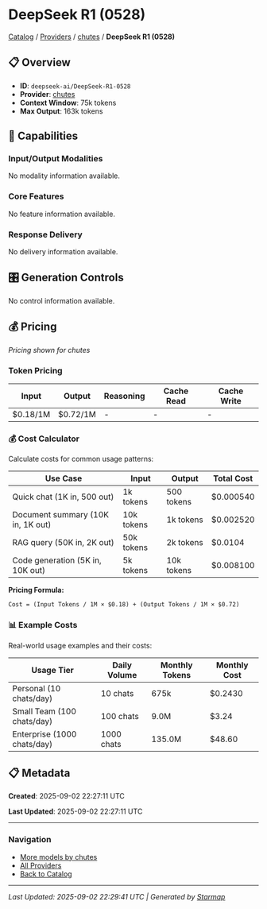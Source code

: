 # DeepSeek R1 (0528)
  
[Catalog](../../../../..) / [Providers](../../../..) / [chutes](../../..) / **DeepSeek R1 (0528)**


## 📋 Overview
  
- **ID**: `deepseek-ai/DeepSeek-R1-0528`
- **Provider**: [chutes](../)
- **Context Window**: 75k tokens
- **Max Output**: 163k tokens
  
## 🎯 Capabilities
  
### Input/Output Modalities
  
No modality information available.
  
### Core Features
  
No feature information available.
  
### Response Delivery
  
No delivery information available.
  
## 🎛️ Generation Controls
  
No control information available.
  
## 💰 Pricing
  
*Pricing shown for chutes*
  
  
### Token Pricing
  
| Input | Output | Reasoning | Cache Read | Cache Write |
|---------|---------|---------|---------|---------|
| $0.18/1M | $0.72/1M | - | - | - |

  
### 💰 Cost Calculator
  
Calculate costs for common usage patterns:
  
  
| Use Case | Input | Output | Total Cost |
|---------|---------|---------|---------|
| Quick chat (1K in, 500 out) | 1k tokens | 500 tokens | $0.000540 |
| Document summary (10K in, 1K out) | 10k tokens | 1k tokens | $0.002520 |
| RAG query (50K in, 2K out) | 50k tokens | 2k tokens | $0.0104 |
| Code generation (5K in, 10K out) | 5k tokens | 10k tokens | $0.008100 |

  
**Pricing Formula:**
  
```
Cost = (Input Tokens / 1M × $0.18) + (Output Tokens / 1M × $0.72)
```
  
### 📊 Example Costs
  
Real-world usage examples and their costs:
  
  
| Usage Tier | Daily Volume | Monthly Tokens | Monthly Cost |
|---------|---------|---------|---------|
| Personal (10 chats/day) | 10 chats | 675k | $0.2430 |
| Small Team (100 chats/day) | 100 chats | 9.0M | $3.24 |
| Enterprise (1000 chats/day) | 1000 chats | 135.0M | $48.60 |

  
## 📋 Metadata
  
**Created**: 2025-09-02 22:27:11 UTC
  
**Last Updated**: 2025-09-02 22:27:11 UTC
  
  
---
  
  
### Navigation

- [More models by chutes](../)
- [All Providers](../../../../../providers)
- [Back to Catalog](../../../../..)


---
_Last Updated: 2025-09-02 22:29:41 UTC | Generated by [Starmap](https://github.com/agentstation/starmap)_
